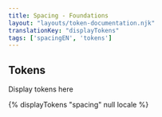 ```yaml
---
title: Spacing - Foundations
layout: "layouts/token-documentation.njk"
translationKey: "displayTokens"
tags: ['spacingEN', 'tokens']
---
```


## Tokens

Display tokens here

{% displayTokens "spacing" null locale %}
